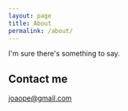 ```yaml
---
layout: page
title: About
permalink: /about/
---
```


I'm sure there's something to say.

## Contact me

[joaope@gmail.com](mailto:joaope@gmail.com)
